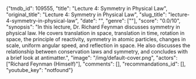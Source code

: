 {"tmdb_id": 109555, "title": "Lecture 4: Symmetry in Physical Law", "original_title": "Lecture 4: Symmetry in Physical Law", "slug_title": "lecture-4-symmetry-in-physical-law", "date": "", "genre": [""], "score": "0.0/10", "synopsis": "In this lecture, Dr. Richard Feynman discusses symmetry in physical law. He covers translation in space, translation in time, rotation in space, the principle of reactivity, symmetry in atomic particles, changes in scale, uniform angular speed, and reflection in space. He also discusses the relationship between conservation laws and symmetry, and concludes with a brief look at antimatter.", "image": "/img/default-cover.png", "actors": ["Richard Feynman (Himself)"], "comments": [], "recommandations_id": [], "youtube_key": "notfound"}